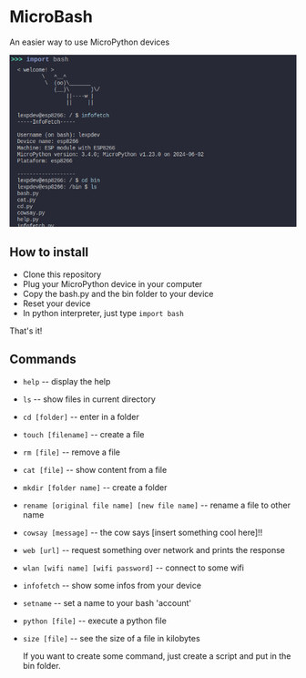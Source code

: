 # MicroBash
An easier way to use MicroPython devices

![](/imgs/img1.png)

## How to install

- Clone this repository 
- Plug your MicroPython device in your computer
- Copy the bash.py and the bin folder to your device
- Reset your device
- In python interpreter, just type  ```import bash```
  
That's it!

## Commands

- ```help``` -- display the help
- ```ls``` -- show files in current directory
- ```cd [folder]``` -- enter in a folder
- ```touch [filename]``` -- create a file
- ```rm [file]``` -- remove a file
- ```cat [file]``` -- show content from a file
- ```mkdir [folder name]``` -- create a folder
- ```rename [original file name] [new file name]``` -- rename a file to other name
- ```cowsay [message]``` -- the cow says [insert something cool here]!!
- ```web [url]``` -- request something over network and prints the response
- ```wlan [wifi name] [wifi password]``` -- connect to some wifi
- ```infofetch``` -- show some infos from your device
- ```setname``` -- set a name to your bash 'account'
- ```python [file]``` -- execute a python file
- ```size [file]``` -- see the size of a file in kilobytes

  If you want to create some command, just create a script and put in the bin folder.
